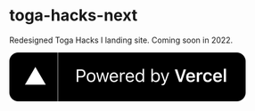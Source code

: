 # toga-hacks-next
Redesigned Toga Hacks I landing site. Coming soon in 2022.

![Alt text](./1618983297-powered-by-vercel.svg)
